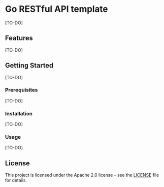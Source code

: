 # Go RESTful API template

[TO-DO]

## Features

[TO-DO]

## Getting Started

[TO-DO]

### Prerequisites

[TO-DO]

### Installation

[TO-DO]

### Usage

[TO-DO]

## License

This project is licensed under the Apache 2.0 license - see the [LICENSE](LICENSE) file for details.
